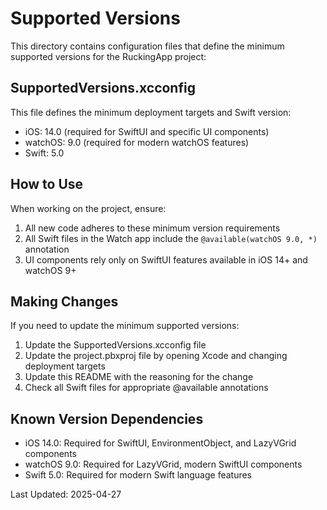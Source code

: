 # Supported Versions

This directory contains configuration files that define the minimum supported versions for the RuckingApp project:

## SupportedVersions.xcconfig

This file defines the minimum deployment targets and Swift version:
- iOS: 14.0 (required for SwiftUI and specific UI components)
- watchOS: 9.0 (required for modern watchOS features)
- Swift: 5.0

## How to Use

When working on the project, ensure:

1. All new code adheres to these minimum version requirements
2. All Swift files in the Watch app include the `@available(watchOS 9.0, *)` annotation
3. UI components rely only on SwiftUI features available in iOS 14+ and watchOS 9+

## Making Changes

If you need to update the minimum supported versions:

1. Update the SupportedVersions.xcconfig file
2. Update the project.pbxproj file by opening Xcode and changing deployment targets
3. Update this README with the reasoning for the change
4. Check all Swift files for appropriate @available annotations

## Known Version Dependencies

- iOS 14.0: Required for SwiftUI, EnvironmentObject, and LazyVGrid components
- watchOS 9.0: Required for LazyVGrid, modern SwiftUI components
- Swift 5.0: Required for modern Swift language features

Last Updated: 2025-04-27
